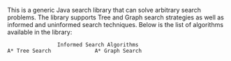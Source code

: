 This is a generic Java search library that can solve arbitrary search problems. The library supports Tree and Graph search strategies as well as informed and uninformed search techniques. Below is the list of algorithms available in the library:

                    Informed Search Algorithms
    A* Tree Search              A* Graph Search
